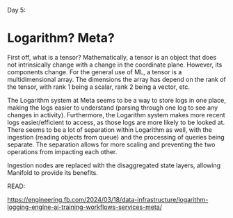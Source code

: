 Day 5:

Logarithm? Meta?
===

First off, what is a tensor?
Mathematically, a tensor is an object that does not intrinsically change with a change in the coordinate plane. However, its components change.
For the general use of ML, a tensor is a multidimensional array. The dimensions the array has depend on the rank of the tensor, with rank 1 being a scalar, rank 2 being a vector, etc.

The Logarithm system at Meta seems to be a way to store logs in one place, making the logs easier to understand (parsing through one log to see any changes in activity).
Furthermore, the Logarithm system makes more recent logs easier/efficient to access, as those logs are more likely to be looked at.
There seems to be a lot of separation within Logarithm as well, with the ingestion (reading objects from queue) and the processing of queries being separate.
The separation allows for more scaling and preventing the two operations from impacting each other.

Ingestion nodes are replaced with the disaggregated state layers, allowing Manifold to provide its benefits.

READ:

https://engineering.fb.com/2024/03/18/data-infrastructure/logarithm-logging-engine-ai-training-workflows-services-meta/
